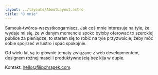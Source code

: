 ```yaml
---
layout: ../layouts/AboutLayout.astro
title: "O mnie"
---
```


Samouk-twórca-wszystkoogarniacz. Jak coś mnie interesuje na tyle, że wydaje mi się, że w danym momencie spoko byłoby oferować to szerokiej publice za pieniądze, to staram się to robić na tyle przyzwoicie, żeby móc sobie spojrzeć w lustro i spać spokojnie.

Od wielu lat są to głównie tematy związane z web developmentem, designem różnej maści i produktywnością bez kija w dupie.

Kontakt: [hello@filipchrapek.com](mailto:hello@filipchrapek.com).
